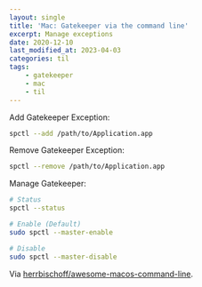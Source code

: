 ```yaml
---
layout: single
title: 'Mac: Gatekeeper via the command line'
excerpt: Manage exceptions
date: 2020-12-10
last_modified_at: 2023-04-03
categories: til
tags:
    - gatekeeper
    - mac
    - til
---
```


Add Gatekeeper Exception:

```bash
spctl --add /path/to/Application.app
```

Remove Gatekeeper Exception:

```bash
spctl --remove /path/to/Application.app
```

Manage Gatekeeper:

```bash
# Status
spctl --status

# Enable (Default)
sudo spctl --master-enable

# Disable
sudo spctl --master-disable
```

Via
[herrbischoff/awesome-macos-command-line](https://github.com/herrbischoff/awesome-macos-command-line#gatekeeper).
